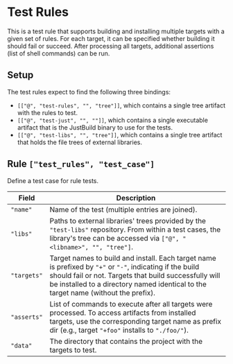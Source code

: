 # Test Rules

This is a test rule that supports building and installing multiple targets with
a given set of rules. For each target, it can be specified whether building it
should fail or succeed. After processing all targets, additional assertions
(list of shell commands) can be run.

## Setup

The test rules expect to find the following three bindings:
 - `[["@", "test-rules", "", "tree"]]`, which contains a single tree artifact
   with the rules to test.
 - `[["@", "test-just", "", ""]]`, which contains a single executable artifact
   that is the JustBuild binary to use for the tests.
 - `[["@", "test-libs", "", "tree"]]`, which contains a single tree artifact
   that holds the file trees of external libraries.

## Rule `["test_rules", "test_case"]`

Define a test case for rule tests.

| Field | Description |
| ----- | ----------- |
| `"name"` | Name of the test (multiple entries are joined). |
| `"libs"` | Paths to external libraries' trees provided by the `"test-libs"` repository. From within a test cases, the library's tree can be accessed via `["@", "<libname>", "", "tree"]`. |
| `"targets"` | Target names to build and install. Each target name is prefixed by `"+"` or `"-"`, indicating if the build should fail or not. Targets that build successfully will be installed to a directory named identical to the target name (without the prefix). |
| `"asserts"` | List of commands to execute after all targets were processed. To access artifacts from installed targets, use the corresponding target name as prefix dir (e.g., target `"+foo"` installs to `"./foo/"`). |
| `"data"` | The directory that contains the project with the targets to test. |
